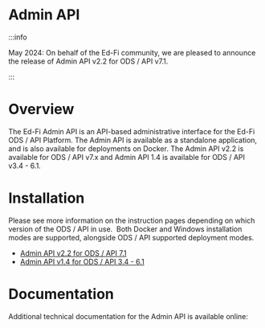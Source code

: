# Admin API

:::info

May 2024: On behalf of the Ed-Fi community, we are pleased to announce the release of Admin API v2.2 for ODS / API v7.1.

:::

# Overview

The Ed-Fi Admin API is an API-based administrative interface for the Ed-Fi ODS / API Platform. The Admin API is available as a standalone application, and is also available for deployments on Docker. The Admin API v2.2 is available for ODS / API v7.x and Admin API 1.4 is available for ODS / API v3.4 - 6.1.

# Installation

Please see more information on the instruction pages depending on which version of the ODS / API in use.  Both Docker and Windows installation modes are supported, alongside ODS / API supported deployment modes.

*   [Admin API v2.2 for ODS / API 7.1](https://edfi.atlassian.net/wiki/spaces/ADMINAPI/pages/21301219)
*   [Admin API v1.4 for ODS / API 3.4 - 6.1](https://edfi.atlassian.net/wiki/spaces/ADMINAPI/pages/21300811)

# Documentation

Additional technical documentation for the Admin API is available online: